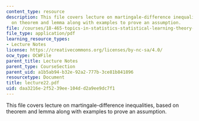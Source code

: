 ```yaml
---
content_type: resource
description: This file covers lecture on martingale-difference inequalities, based
  on theorem and lemma along with examples to prove an assumption.
file: /courses/18-465-topics-in-statistics-statistical-learning-theory-spring-2007/daa3216e2f5239ee104dd2a9ee9dc7f1_lecture22.pdf
file_type: application/pdf
learning_resource_types:
- Lecture Notes
license: https://creativecommons.org/licenses/by-nc-sa/4.0/
ocw_type: OCWFile
parent_title: Lecture Notes
parent_type: CourseSection
parent_uid: a1b5ab94-b32e-92a2-777b-3ce81b841896
resourcetype: Document
title: lecture22.pdf
uid: daa3216e-2f52-39ee-104d-d2a9ee9dc7f1
---
```

This file covers lecture on martingale-difference inequalities, based on theorem and lemma along with examples to prove an assumption.